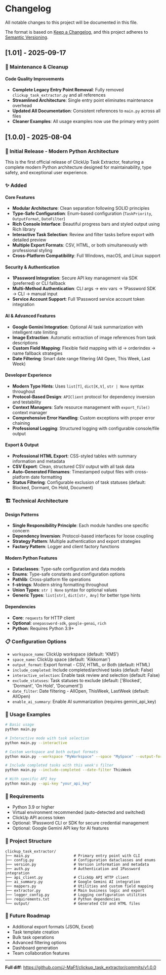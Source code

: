 # Changelog

All notable changes to this project will be documented in this file.

The format is based on [Keep a Changelog](https://keepachangelog.com/en/1.0.0/),
and this project adheres to [Semantic Versioning](https://semver.org/spec/v2.0.0.html).

## [1.01] - 2025-09-17

### 🧹 Maintenance & Cleanup

#### Code Quality Improvements

- **Complete Legacy Entry Point Removal**: Fully removed `clickup_task_extractor.py` and all references
- **Streamlined Architecture**: Single entry point eliminates maintenance overhead
- **Updated All Documentation**: Consistent references to `main.py` across all files
- **Cleaner Examples**: All usage examples now use the primary entry point

## [1.0.0] - 2025-08-04

### 🎉 Initial Release - Modern Python Architecture

This is the first official release of ClickUp Task Extractor, featuring a complete modern Python architecture designed for maintainability, type safety, and exceptional user experience.

### ✨ Added

#### Core Features

- **Modular Architecture**: Clean separation following SOLID principles
- **Type-Safe Configuration**: Enum-based configuration (`TaskPriority`, `OutputFormat`, `DateFilter`)
- **Rich Console Interface**: Beautiful progress bars and styled output using Rich library
- **Interactive Task Selection**: Review and filter tasks before export with detailed preview
- **Multiple Export Formats**: CSV, HTML, or both simultaneously with professional styling
- **Cross-Platform Compatibility**: Full Windows, macOS, and Linux support

#### Security & Authentication

- **1Password Integration**: Secure API key management via SDK (preferred) or CLI fallback
- **Multi-Method Authentication**: CLI args → env vars → 1Password SDK → CLI → manual input
- **Service Account Support**: Full 1Password service account token integration

#### AI & Advanced Features

- **Google Gemini Integration**: Optional AI task summarization with intelligent rate limiting
- **Image Extraction**: Automatic extraction of image references from task descriptions
- **Custom Field Mapping**: Flexible field mapping with id → orderindex → name fallback strategies
- **Date Filtering**: Smart date range filtering (All Open, This Week, Last Week)

#### Developer Experience

- **Modern Type Hints**: Uses `list[T]`, `dict[K,V]`, `str | None` syntax throughout
- **Protocol-Based Design**: `APIClient` protocol for dependency inversion and testability
- **Context Managers**: Safe resource management with `export_file()` context manager
- **Comprehensive Error Handling**: Custom exceptions with proper error chaining
- **Professional Logging**: Structured logging with configurable console/file output

#### Export & Output

- **Professional HTML Export**: CSS-styled tables with summary information and metadata
- **CSV Export**: Clean, structured CSV output with all task data
- **Auto-Generated Filenames**: Timestamped output files with cross-platform date formatting
- **Status Filtering**: Configurable exclusion of task statuses (default: Blocked, Dormant, On Hold, Document)

### 🏗️ Technical Architecture

#### Design Patterns

- **Single Responsibility Principle**: Each module handles one specific concern
- **Dependency Inversion**: Protocol-based interfaces for loose coupling
- **Strategy Pattern**: Multiple authentication and export strategies
- **Factory Pattern**: Logger and client factory functions

#### Modern Python Features

- **Dataclasses**: Type-safe configuration and data models
- **Enums**: Type-safe constants and configuration options
- **Pathlib**: Cross-platform file operations
- **f-strings**: Modern string formatting throughout
- **Union Types**: `str | None` syntax for optional values
- **Generic Types**: `list[str]`, `dict[str, Any]` for better type hints

#### Dependencies

- **Core**: `requests` for HTTP client
- **Optional**: `onepassword-sdk`, `google-genai`, `rich`
- **Python**: Requires Python 3.9+

### 📋 Configuration Options

- `workspace_name`: ClickUp workspace (default: 'KMS')
- `space_name`: ClickUp space (default: 'Kikkoman')
- `output_format`: Export format - CSV, HTML, or Both (default: HTML)
- `include_completed`: Include completed/archived tasks (default: False)
- `interactive_selection`: Enable task review and selection (default: False)
- `exclude_statuses`: Task statuses to exclude (default: ['Blocked', 'Dormant', 'On Hold', 'Document'])
- `date_filter`: Date filtering - AllOpen, ThisWeek, LastWeek (default: AllOpen)
- `enable_ai_summary`: Enable AI summarization (requires gemini_api_key)

### 🚀 Usage Examples

```bash
# Basic usage
python main.py

# Interactive mode with task selection
python main.py --interactive

# Custom workspace and both output formats
python main.py --workspace "MyWorkspace" --space "MySpace" --output-format Both

# Include completed tasks with this week's filter
python main.py --include-completed --date-filter ThisWeek

# With specific API key
python main.py --api-key "your_api_key"
```

### 🔧 Requirements

- Python 3.9 or higher
- Virtual environment recommended (auto-detected and switched)
- ClickUp API access token
- Optional: 1Password CLI or SDK for secure credential management
- Optional: Google Gemini API key for AI features

### 📁 Project Structure

```code
clickup_task_extractor/
├── main.py                    # Primary entry point with CLI
├── config.py                  # Configuration dataclasses and enums
├── version.py                 # Version information and metadata
├── auth.py                    # Authentication and 1Password integration
├── api_client.py              # ClickUp API HTTP client
├── ai_summary.py              # Google Gemini AI integration
├── mappers.py                 # Utilities and custom field mapping
├── extractor.py               # Main business logic and export
├── logger_config.py           # Logging configuration utilities
├── requirements.txt           # Python dependencies
└── output/                    # Generated CSV and HTML files
```

### 🎯 Future Roadmap

- Additional export formats (JSON, Excel)
- Task template creation
- Bulk task operations
- Advanced filtering options
- Dashboard generation
- Team collaboration features

---

**Full diff**: <https://github.com/J-MaFf/clickup_task_extractor/commits/v1.0.0>
